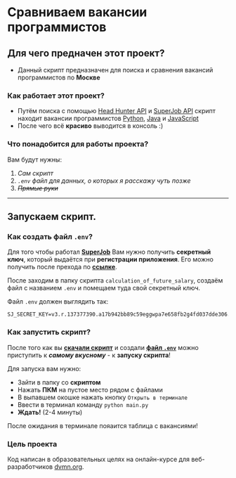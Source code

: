 # Сравниваем вакансии программистов

## Для чего предначен этот проект?

- Данный скрипт предназначен для поиска и сравнения вакансий программистов по **Москве**

### Как работает этот проект?

- Путём поиска с помощью [Head Hunter API](https://dev.hh.ru) и [SuperJob API](https://api.superjob.ru/?from_refresh=1) скрипт находит вакансии программистов [Python](https://www.python.org), [Java](https://www.java.com/ru/) и [JavaScript](https://developer.mozilla.org/en-US/docs/Web/JavaScript)
- После чего всё **красиво** выводится в консоль :)

### Что понадобится для работы проекта?

Вам будут нужны:

1. *Сам скрипт*
2. *`.env` файл для данных, о которых я расскажу чуть позже*
3. ~~*Прямые руки*~~

---

## Запускаем скрипт.

### Как создать файл ```.env```?


Для того чтобы работал **[SuperJob](https://api.superjob.ru/?from_refresh=1)** Вам нужно получить **секретный ключ**, который выдаётся при **регистрации приложения**.
Его можно получить после прехода по **[ссылке](https://api.superjob.ru/register)**.


После заходим в папку скрипта `calculation_of_future_salary`, создаём файл с названием ```.env```
и помещаем туда свой секретный ключ.

Файл `.env` должен выглядить так:
```
SJ_SECRET_KEY=v3.r.137377390.a17b942bb89c59eggwpa7e658fb2g4fd037dde306.284b02bef41a64
```

### Как запустить скрипт?

После того как вы <u>**скачали скрипт**</u> и создали <u>**файл `.env`**</u> можно приступить к ***самому вкусному*** - к **запуску скрипта**!

Для запуска вам нужно:
- Зайти в папку со **скриптом** 
- Нажать **ПКМ** на пустое место рядом с файлами
- В выпавшем окошке нажать кнопку `Открыть в терминале`
- Ввести в терминал команду `python main.py`
- **Ждать!** (2-4 минуты)

После ожидания в терминале пояаится таблица с вакансиями!

### Цель проекта

Код написан в образовательных целях на онлайн-курсе для веб-разработчиков [dvmn.org](https://dvmn.org/).
